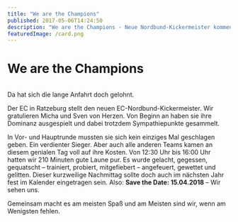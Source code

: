 ```yaml
---
title: "We are the Champions"
published: 2017-05-06T14:24:50
description: "We are the Champions - Neue Nordbund-Kickermeister kommen aus Ratzeburg.\n#wirsindderNordbund #meinEC #AK-Sport #Fruehjahrstagung"
featuredImage: /card.png
---
```


# We are the Champions

<img loading="lazy" src="/old/DSC_0147.jpg" alt>

Da hat sich die lange Anfahrt doch gelohnt.

Der EC in Ratzeburg stellt den neuen EC-Nordbund-Kickermeister. Wir gratulieren Micha und Sven von Herzen. Von Beginn an haben sie ihre Dominanz ausgespielt und dabei trotzdem Sympathiepunkte gesammelt.

In Vor- und Hauptrunde mussten sie sich kein einziges Mal geschlagen geben. Ein verdienter Sieger. Aber auch alle anderen Teams kamen an diesem genialen Tag voll auf ihre Kosten. Von 12:30 Uhr bis 16:00 Uhr hatten wir 210 Minuten gute Laune pur. Es wurde gelacht, gegessen, gequatscht &#8211; trainiert, probiert, mitgefiebert &#8211; angefeuert, gewettet und gelitten. Dieser kurzweilige Nachmittag sollte doch auch im nächsten Jahr fest im Kalender eingetragen sein. Also: **Save the Date: 15.04.2018** &#8211; Wir sehen uns.

Gemeinsam macht es am meisten Spaß und am Meisten sind wir, wenn am Wenigsten fehlen.

<img loading="lazy" src="/old/DSC_0125.jpg" alt> <img loading="lazy" src="/old/DSC_0129.jpg" alt> <img loading="lazy" src="/old/DSC_0133.jpg" alt> <img loading="lazy" src="/old/DSC_0140.jpg" alt>